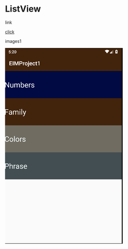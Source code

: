 # ListView 

link 

[click](https://ocw.cs.pub.ro/courses/eim/laboratoare/laborator01)

images1

![image](img1.PNG)